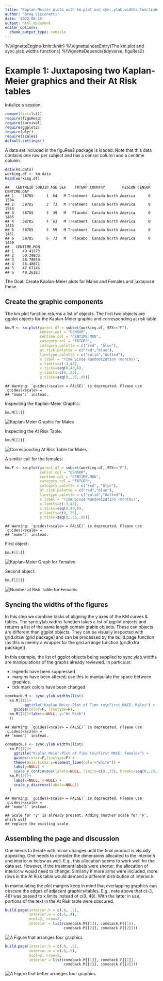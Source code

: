 ```yaml
---
title: "Kaplan-Meirer plots with km.plot and sync.ylab.widths functions"
author: "Greg Cicconetti"
date: '2022-08-15'
output: html_document
editor_options: 
  chunk_output_type: console
---
```

%\VignetteEngine{knitr::knitr}
%\VignetteIndexEntry{The km.plot and sync.ylab.widths functions}
%\VignetteDepends{tidyverse, figuRes2}

# Example 1: Juxtaposing two Kaplan-Meier graphics and their At Risk tables

Intialize a session:


```r
remove(list=ls())
require(figuRes2)
require(survival)
require(ggplot2)
require(plyr)
require(scales)
default.settings()
```

A data set included in the figuRes2 package is loaded. Note that this data contains one row per subject and has a censor column and a centime column.


```r
data(km.data)
working.df <- km.data
head(working.df)
```

```
##   CENTREID SUBJID AGE SEX    TRTGRP COUNTRY        REGION CENSOR CENTIME.DAY
## 1    58785      1  64   M Treatment  Canada North America      0        1504
## 2    58785      2  73   M Treatment  Canada North America      0        1534
## 3    58785      3  39   M   Placebo  Canada North America      0        1485
## 4    58785      4  63   M Treatment  Canada North America      0        1415
## 5    58785      5  59   M Treatment  Canada North America      0        1451
## 6    58785      6  73   M   Placebo  Canada North America      0        1469
##   CENTIME.MON
## 1    49.41273
## 2    50.39836
## 3    48.78850
## 4    46.48871
## 5    47.67146
## 6    48.26283
```

The Goal: Create Kaplan-Meier plots for Males and Females and juxtapose these.

## Create the graphic components

The km.plot function returns a list of objects.  The first two objects are ggplot objects for the Kaplan-Meier graphic and corresponding at risk table.


```r
km.M <- km.plot(parent.df = subset(working.df, SEX=="M"),
                censor.col = "CENSOR", 
                centime.col = "CENTIME.MON",
                category.col = "TRTGRP",
                category.palette = c("red", "blue"),
                at.risk.palette = c("red","blue"),                       
                linetype.palette = c("solid","dotted"), 
                x.label = "Time Since Randomization (months)", 
                x.limits=c(-3,48),
                x.ticks=seq(0,48,6),
                y.limits=c(0,.25), 
                y.ticks=seq(0,.25,.05))
```

```
## Warning: `guides(<scale> = FALSE)` is deprecated. Please use `guides(<scale> =
## "none")` instead.
```

Inspecting the Kaplan-Meier Graphic:

```r
km.M[[1]]
```

![Kaplan-Meier Graphic for Males](figure/unnamed-chunk-4-1.png)

Inspecting the At Risk Table:

```r
km.M[[2]]
```

![Corresponding At Risk Table for Males](figure/unnamed-chunk-5-1.png)

A similar call for the females:

```r
km.F <- km.plot(parent.df = subset(working.df, SEX=="F"),
                censor.col = "CENSOR", 
                centime.col = "CENTIME.MON",
                category.col = "TRTGRP",
                category.palette = c("red", "blue"),
                at.risk.palette = c("red","blue"),
                linetype.palette = c("solid","dotted"), 
                x.label = "Time Since Randomization (months)",
                x.limits=c(-3,48),
                x.ticks=seq(0,48,6),
                y.limits=c(0,.25), 
                y.ticks=seq(0,.25,.05))
```

```
## Warning: `guides(<scale> = FALSE)` is deprecated. Please use `guides(<scale> =
## "none")` instead.
```

First object:

```r
km.F[[1]]
```

![Kaplan-Meier Graph for Females](figure/unnamed-chunk-7-1.png)

Second object:

```r
km.F[[2]]
```

![Number at Risk Table for Females](figure/unnamed-chunk-8-1.png)

## Syncing the widths of the figures
In this step we combine tasks of aligning the y axes of the KM curves & tables. The sync.ylab.widths function takes a list of ggplot objects and returns a list of the same length contain gtable objects.  These can objects are different than ggplot objects.  They can be visually inspected with grid.draw (grid package) and can be processed by the build.page function (as this is merely a wrapper for the grid.arrange function (gridExtra package)).

In this example, the list of ggplot objects being supplied to sync.ylab.widths are manipulations of the graphs already reviewed.  In particular: 

* legends have been suppressed
* margins have been altered; use this to manipulate the space between graphics.
* tick mark colors have been changed


```r
comeback.M <- sync.ylab.widths(list(
  km.M[[1]]+
         ggtitle("Kaplan Meier-Plot of Time to\nFirst MACE: Males") +
    guides(color=F, linetype=F), 
  km.M[[2]]+labs(x=NULL, y="At Risk")
  ))
```

```
## Warning: `guides(<scale> = FALSE)` is deprecated. Please use `guides(<scale> =
## "none")` instead.
```

```r
comeback.F <- sync.ylab.widths(list(
  km.F[[1]]+
    ggtitle("Kaplan Meier-Plot of Time to\nFirst MACE: Females") +
    guides(color=F,linetype=F) +
    theme(axis.ticks.y=element_line(color="white")) + 
    labs(y=NULL) +
    scale_y_continuous(labels=NULL, limits=c(0,.25), breaks=seq(0,.25,.05)),
  km.F[[2]]+
    labs(x=NULL, y=NULL) +
    scale_y_discrete(labels=NULL))
  )
```

```
## Warning: `guides(<scale> = FALSE)` is deprecated. Please use `guides(<scale> =
## "none")` instead.
```

```
## Scale for 'y' is already present. Adding another scale for 'y', which will
## replace the existing scale.
```

## Assembling the page and discussion
One needs to iterate with minor changes until the final product is visually appealing. One needs to consider the dimensions allocated to the interior.h and interior.w below as well. E.g., this allocation seems to work well for the data set. However, if the treatment labels were shorter, the allocation of interior.w would need to change.  Similarly if more arms were included, more rows in the At Risk table would demand a different distribution of interior.h.  

In manipulating the plot margins keep in mind that overlapping graphics can obscure the edges of adjacent graphics/tables.  E.g., note above that c(-3, 48) was passed to x.limits instead of c(0, 48).  With the latter in use, portions of the text in the At Risk table were obscured.  


```r
build.page(interior.h = c(.8, .2),
           interior.w = c(.6,.4),
           ncol=2, nrow=2,
           interior = list(comeback.M[[1]], comeback.F[[1]],
                           comeback.M[[2]], comeback.F[[2]]))
```

![A Figure that arranges four graphics](figure/unnamed-chunk-10-1.png)


```r
build.page(interior.h = c(.8, .2),
           interior.w = c(.5,.5),
           ncol=2, nrow=2,
           interior = list(comeback.M[[1]], comeback.F[[1]],
                           comeback.M[[2]], comeback.F[[2]]))
```

![A Figure that better arranges four graphics](figure/unnamed-chunk-11-1.png)
